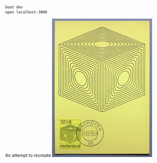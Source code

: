 
    boot dev
    open localhost:3000

An attempt to recreate ![this postcard](./images/postcard.jpg)
